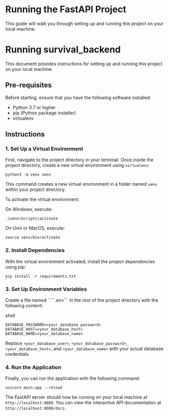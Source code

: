 Running the FastAPI Project
===========================

This guide will walk you through setting up and running this project on your local machine.


# Running survival_backend

This document provides instructions for setting up and running this project on your local machine.

## Pre-requisites

Before starting, ensure that you have the following software installed:

- Python 3.7 or higher
- pip (Python package installer)
- virtualenv

## Instructions

### 1. Set Up a Virtual Environment

First, navigate to the project directory in your terminal. Once inside the project directory, create a new virtual environment using `virtualenv`:

```
python3 -m venv venv
```

This command creates a new virtual environment in a folder named `venv` within your project directory.

To activate the virtual environment:

On Windows, execute:

```
.\venv\Scripts\activate
```

On Unix or MacOS, execute:

```
source venv/bin/activate
```

### 2\. Install Dependencies

With the virtual environment activated, install the project dependencies using pip:


```pip install -r requirements.txt```

### 3\. Set Up Environment Variables

Create a file named `````.env``` in the root of the project directory with the following content:

shell

```DATABASE_USER=<your_database_user>
DATABASE_PASSWORD=<your_database_password>
DATABASE_HOST=<your_database_host>
DATABASE_NAME=<your_database_name>
```

Replace `<your_database_user>`, `<your_database_password>`, `<your_database_host>`, and `<your_database_name>` with your actual database credentials.

### 4\. Run the Application

Finally, you can run the application with the following command:


`uvicorn main:app --reload`

The FastAPI server should now be running on your local machine at `http://localhost:8000`. You can view the interactive API documentation at `http://localhost:8000/docs`.